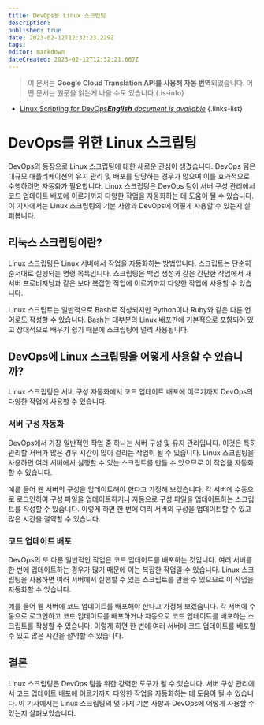 ```yaml
---
title: DevOps용 Linux 스크립팅
description: 
published: true
date: 2023-02-12T12:32:23.229Z
tags: 
editor: markdown
dateCreated: 2023-02-12T12:32:21.667Z
---
```


> 이 문서는 **Google Cloud Translation API를 사용해 자동 번역**되었습니다.
어떤 문서는 원문을 읽는게 나을 수도 있습니다.{.is-info}



- [Linux Scripting for DevOps***English** document is available*](/en/Knowledge-base/Linux/linux-scripting-for-devops)
{.links-list}


# DevOps를 위한 Linux 스크립팅

DevOps의 등장으로 Linux 스크립팅에 대한 새로운 관심이 생겼습니다. DevOps 팀은 대규모 애플리케이션의 유지 관리 및 배포를 담당하는 경우가 많으며 이를 효과적으로 수행하려면 자동화가 필요합니다. Linux 스크립팅은 DevOps 팀이 서버 구성 관리에서 코드 업데이트 배포에 이르기까지 다양한 작업을 자동화하는 데 도움이 될 수 있습니다. 이 기사에서는 Linux 스크립팅의 기본 사항과 DevOps에 어떻게 사용할 수 있는지 살펴봅니다.

## 리눅스 스크립팅이란?

Linux 스크립팅은 Linux 서버에서 작업을 자동화하는 방법입니다. 스크립트는 단순히 순서대로 실행되는 명령 목록입니다. 스크립팅은 백업 생성과 같은 간단한 작업에서 새 서버 프로비저닝과 같은 보다 복잡한 작업에 이르기까지 다양한 작업에 사용할 수 있습니다.

Linux 스크립트는 일반적으로 Bash로 작성되지만 Python이나 Ruby와 같은 다른 언어로도 작성할 수 있습니다. Bash는 대부분의 Linux 배포판에 기본적으로 포함되어 있고 상대적으로 배우기 쉽기 때문에 스크립팅에 널리 사용됩니다.

## DevOps에 Linux 스크립팅을 어떻게 사용할 수 있습니까?

Linux 스크립팅은 서버 구성 자동화에서 코드 업데이트 배포에 이르기까지 DevOps의 다양한 작업에 사용할 수 있습니다.

### 서버 구성 자동화

DevOps에서 가장 일반적인 작업 중 하나는 서버 구성 및 유지 관리입니다. 이것은 특히 관리할 서버가 많은 경우 시간이 많이 걸리는 작업이 될 수 있습니다. Linux 스크립팅을 사용하면 여러 서버에서 실행할 수 있는 스크립트를 만들 수 있으므로 이 작업을 자동화할 수 있습니다.

예를 들어 웹 서버의 구성을 업데이트해야 한다고 가정해 보겠습니다. 각 서버에 수동으로 로그인하여 구성 파일을 업데이트하거나 자동으로 구성 파일을 업데이트하는 스크립트를 작성할 수 있습니다. 이렇게 하면 한 번에 여러 서버의 구성을 업데이트할 수 있고 많은 시간을 절약할 수 있습니다.

### 코드 업데이트 배포

DevOps의 또 다른 일반적인 작업은 코드 업데이트를 배포하는 것입니다. 여러 서버를 한 번에 업데이트하는 경우가 많기 때문에 이는 복잡한 작업일 수 있습니다. Linux 스크립팅을 사용하면 여러 서버에서 실행할 수 있는 스크립트를 만들 수 있으므로 이 작업을 자동화할 수 있습니다.

예를 들어 웹 서버에 코드 업데이트를 배포해야 한다고 가정해 보겠습니다. 각 서버에 수동으로 로그인하고 코드 업데이트를 배포하거나 자동으로 코드 업데이트를 배포하는 스크립트를 작성할 수 있습니다. 이렇게 하면 한 번에 여러 서버에 코드 업데이트를 배포할 수 있고 많은 시간을 절약할 수 있습니다.

## 결론

Linux 스크립팅은 DevOps 팀을 위한 강력한 도구가 될 수 있습니다. 서버 구성 관리에서 코드 업데이트 배포에 이르기까지 다양한 작업을 자동화하는 데 도움이 될 수 있습니다. 이 기사에서는 Linux 스크립팅의 몇 가지 기본 사항과 DevOps에 어떻게 사용할 수 있는지 살펴보았습니다.